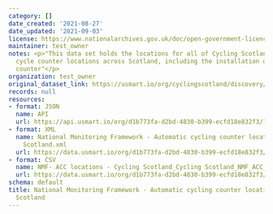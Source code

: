 ```yaml
---
category: []
date_created: '2021-08-27'
date_updated: '2021-09-03'
license: https://www.nationalarchives.gov.uk/doc/open-government-licence/version/3/
maintainer: test_owner
notes: <p>"This data set holds the locations for all of Cycling Scotland's permanent
  cycle counter locations across Scotland, including the installation date of each
  counter"</p>
organization: test_owner
original_dataset_link: https://usmart.io/org/cyclingscotland/discovery/discovery-view-detail/14227968-8ed5-4caf-a5cb-2dbc3539100f
records: null
resources:
- format: JSON
  name: API
  url: https://api.usmart.io/org/d1b773fa-d2bd-4830-b399-ecfd18e832f3/10be827e-e5ed-4fcf-9e5b-e2089e02daad/7/urql
- format: XML
  name: National Monitoring Framework - Automatic cycling counter locations - Cycling
    Scotland.xml
  url: https://data.usmart.io/org/d1b773fa-d2bd-4830-b399-ecfd18e832f3/resource?resourceGUID=38d63877-40f3-462d-92b7-91685f20c22d
- format: CSV
  name: NMF- ACC locations - Cycling Scotland_Cycling Scotland_NMF_ACC_Locations_2022v2.csv
  url: https://data.usmart.io/org/d1b773fa-d2bd-4830-b399-ecfd18e832f3/resource?resourceGUID=cc598ecf-22dd-4b45-a719-743c5c1d0e64
schema: default
title: National Monitoring Framework - Automatic cycling counter locations - Cycling
  Scotland
---
```

